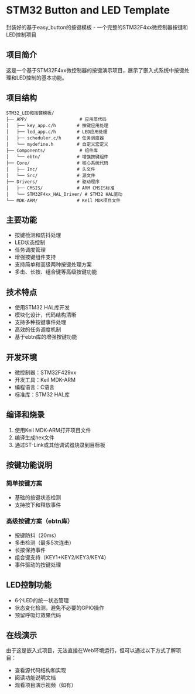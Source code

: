 # STM32 Button and LED Template

封装好的基于easy_button的按键模板 - 一个完整的STM32F4xx微控制器按键和LED控制项目

## 项目简介
这是一个基于STM32F4xx微控制器的按键演示项目，展示了嵌入式系统中按键处理和LED控制的基本功能。

## 项目结构
```
STM32_LED和按键模板/
├── APP/                    # 应用层代码
│   ├── key_app.c/h        # 按键应用处理
│   ├── led_app.c/h        # LED应用处理
│   ├── scheduler.c/h      # 任务调度器
│   └── mydefine.h         # 自定义宏定义
├── Components/             # 组件库
│   └── ebtn/              # 增强按键组件
├── Core/                  # 核心系统代码
│   ├── Inc/               # 头文件
│   └── Src/               # 源文件
├── Drivers/               # 驱动程序
│   ├── CMSIS/             # ARM CMSIS标准
│   └── STM32F4xx_HAL_Driver/ # STM32 HAL驱动
└── MDK-ARM/               # Keil MDK项目文件
```

## 主要功能
- 按键检测和防抖处理
- LED状态控制
- 任务调度管理
- 增强按键组件支持
- 支持简单和高级两种按键处理方案
- 多击、长按、组合键等高级按键功能

## 技术特点
- 使用STM32 HAL库开发
- 模块化设计，代码结构清晰
- 支持多种按键事件处理
- 高效的任务调度机制
- 基于ebtn库的增强按键功能

## 开发环境
- 微控制器：STM32F429xx
- 开发工具：Keil MDK-ARM
- 编程语言：C语言
- 标准库：STM32 HAL库

## 编译和烧录
1. 使用Keil MDK-ARM打开项目文件
2. 编译生成hex文件
3. 通过ST-Link或其他调试器烧录到目标板

## 按键功能说明
### 简单按键方案
- 基础的按键状态检测
- 支持按下和释放事件

### 高级按键方案（ebtn库）
- 按键防抖（20ms）
- 多击检测（最多5次连击）
- 长按保持事件
- 组合键支持（KEY1+KEY2/KEY3/KEY4）
- 事件驱动的按键处理

## LED控制功能
- 6个LED的统一状态管理
- 状态变化检测，避免不必要的GPIO操作
- 预留呼吸灯效果代码

## 在线演示
由于这是嵌入式项目，无法直接在Web环境运行，但可以通过以下方式了解项目：
- 查看源代码结构和实现
- 阅读功能说明文档
- 观看项目演示视频（如有）